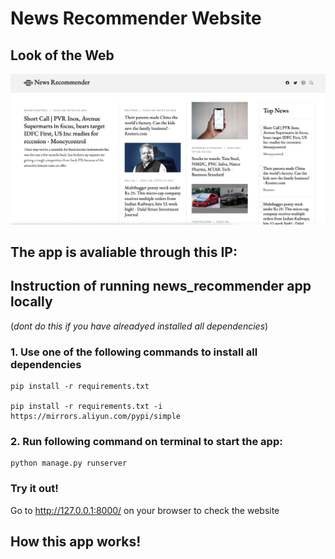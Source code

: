 # News Recommender Website

## Look of the Web 

![Website Page //](https://github.com/RRQLiu/news_recommender/blob/main/images/web1.png?raw=true)

## The app is avaliable through this IP: 

## Instruction of running news_recommender app locally 

(_dont do this if you have alreadyed installed all dependencies_)

### 1. Use one of the following commands to install all dependencies

```
pip install -r requirements.txt

pip install -r requirements.txt -i https://mirrors.aliyun.com/pypi/simple
```

### 2. Run following command on terminal to start the app: 

```
python manage.py runserver
```
### Try it out! 

Go to http://127.0.0.1:8000/ on your browser to check the website



## How this app works!



